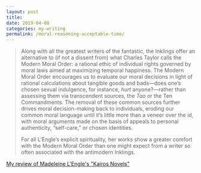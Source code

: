 ```yaml
---
layout: post
title:
date: 2019-04-08
categories: my-writing
permalink: /moral-reasoning-acceptable-time/
---
```


> Along with all the greatest writers of the fantastic, the Inklings offer an alternative to (if not a dissent from) what Charles Taylor calls the Modern Moral Order: a rational ethic of individual rights governed by moral laws aimed at maximizing temporal happiness. The Modern Moral Order encourages us to evaluate our moral decisions in light of rational calculations about tangible goods and bads—does one’s chosen sexual indulgence, for instance, *hurt* anyone?—rather than assessing them via transcendent sources, the *Tao* or the Ten Commandments. The removal of these common sources further drives moral decision-making back to individuals, eroding our common moral language until it’s little more than a veneer over the id, with moral arguments made on the basis of appeals to personal authenticity, “self-care,” or chosen identities.
>
> For all L’Engle’s explicit spirituality, her works show a greater comfort with the Modern Moral Order than one might expect from a writer so often associated with the antimodern Inklings.

[My review of Madeleine L'Engle's "Kairos Novels"](https://kirkcenter.org/reviews/moral-reasoning-in-an-acceptable-time/)
